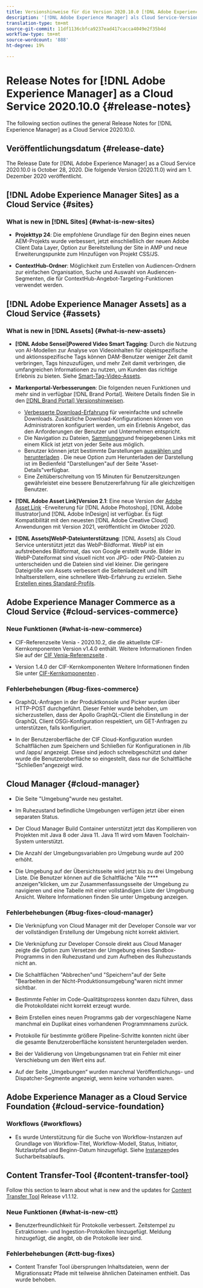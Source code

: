 ```yaml
---
title: Versionshinweise für die Version 2020.10.0 [!DNL Adobe Experience Manager] von als Cloud Service.
description: '[!DNL Adobe Experience Manager] als Cloud Service-Versionshinweise für 2020.10.0.'
translation-type: tm+mt
source-git-commit: 11df1136cbfca9237ead417cacca4049e2f35b4d
workflow-type: tm+mt
source-wordcount: '888'
ht-degree: 19%

---
```



# Release Notes for [!DNL Adobe Experience Manager] as a Cloud Service 2020.10.0 {#release-notes}

The following section outlines the general Release Notes for [!DNL Experience Manager] as a Cloud Service 2020.10.0.

## Veröffentlichungsdatum {#release-date}

The Release Date for [!DNL Adobe Experience Manager] as a Cloud Service 2020.10.0 is October 28, 2020.
Die folgende Version (2020.11.0) wird am 1. Dezember 2020 veröffentlicht.

## [!DNL Adobe Experience Manager Sites] as a Cloud Service {#sites}

### What is new in [!DNL Sites] {#what-is-new-sites}

<!-- add when release done: * **Core Components 2.12.0**: With Core Components being on auto-update, benefit from the latest improvements contributed by the community. See list of changes since 2.11.1: Release Notes -->

* **Projekttyp 24**: Die empfohlene Grundlage für den Beginn eines neuen AEM-Projekts wurde verbessert, jetzt einschließlich der neuen Adobe Client Data Layer, Option zur Bereitstellung der Site in AMP und neue Erweiterungspunkte zum Hinzufügen von Projekt CSS/JS.

* **ContextHub-Ordner**: Möglichkeit zum Erstellen von Audiencen-Ordnern zur einfachen Organisation, Suche und Auswahl von Audiencen-Segmenten, die für ContextHub-Angebot-Targeting-Funktionen verwendet werden.

## [!DNL Adobe Experience Manager Assets] as a Cloud Service {#assets}

### What is new in [!DNL Assets] {#what-is-new-assets}

* **[!DNL Adobe Sensei]Powered Video Smart Tagging**: Durch die Nutzung von AI-Modellen zur Analyse von Videoinhalten für objektspezifische und aktionsspezifische Tags können DAM-Benutzer weniger Zeit damit verbringen, Tags hinzuzufügen, und mehr Zeit damit verbringen, die umfangreichen Informationen zu nutzen, um Kunden das richtige Erlebnis zu bieten. Siehe [Smart-Tag-Video-Assets](/help/assets/smart-tags-video-assets.md).

* **Markenportal-Verbesserungen**: Die folgenden neuen Funktionen und mehr sind in verfügbar [!DNL Brand Portal]. Weitere Details finden Sie in den [[!DNL Brand Portal] Versionshinweisen](https://docs.adobe.com/content/help/en/experience-manager-brand-portal/using/introduction/brand-portal-release-notes.html).

   * [Verbesserte Download-Erfahrung](https://docs.adobe.com/content/help/en/experience-manager-brand-portal/using/download/brand-portal-download-assets.html) für vereinfachte und schnelle Downloads. Zusätzliche Download-Konfigurationen können von Administratoren konfiguriert werden, um ein Erlebnis Angebot, das den Anforderungen der Benutzer und Unternehmen entspricht.
   * Die Navigation zu Dateien, [Sammlungen](https://docs.adobe.com/content/help/en/experience-manager-brand-portal/using/share/brand-portal-share-collection.html)und freigegebenen Links mit einem Klick ist jetzt von jeder Seite aus möglich.
   * Benutzer können jetzt bestimmte Darstellungen [auswählen und herunterladen](https://docs.adobe.com/content/help/en/experience-manager-brand-portal/using/download/brand-portal-download-assets.html#download-assets-from-asset-details-page) . Die neue Option zum Herunterladen der Darstellung ist im Bedienfeld &quot;Darstellungen&quot;auf der Seite &quot;Asset-Details&quot;verfügbar.
   * Eine Zeitüberschreitung von 15 Minuten für Benutzersitzungen gewährleistet eine bessere Benutzererfahrung für alle gleichzeitigen Benutzer.

* **[!DNL Adobe Asset Link]Version 2.1**: Eine neue Version der [Adobe Asset Link](https://helpx.adobe.com/enterprise/admin-guide.html/enterprise/using/manage-assets-using-adobe-asset-link.ug.html) -Erweiterung für [!DNL Adobe Photoshop], [!DNL Adobe Illustrator]und [!DNL Adobe InDesign] ist verfügbar. Es fügt Kompatibilität mit den neuesten [!DNL Adobe Creative Cloud] Anwendungen mit Version 2021, veröffentlicht im Oktober 2020.

* **[!DNL Assets]WebP-Dateiunterstützung**: [!DNL Assets] als Cloud Service unterstützt jetzt das WebP-Bildformat. WebP ist ein aufstrebendes Bildformat, das von Google erstellt wurde. Bilder im WebP-Dateiformat sind visuell nicht von JPG- oder PNG-Dateien zu unterscheiden und die Dateien sind viel kleiner. Die geringere Dateigröße von Assets verbessert die Seitenladezeit und hilft Inhaltserstellern, eine schnellere Web-Erfahrung zu erzielen. Siehe [Erstellen eines Standard-Profils](/help/assets/asset-microservices-configure-and-use.md#create-standard-profile).

## Adobe Experience Manager Commerce as a Cloud Service {#cloud-services-commerce}

### Neue Funktionen {#what-is-new-commerce}

* CIF-Referenzseite Venia - 2020.10.2, die die aktuellste CIF-Kernkomponenten Version v1.4.0 enthält. Weitere Informationen finden Sie auf der [CIF Venia-Referenzseite](https://github.com/adobe/aem-cif-guides-venia/releases/tag/venia-2020.10.2) .

* Version 1.4.0 der CIF-Kernkomponenten Weitere Informationen finden Sie unter [CIF-Kernkomponenten](https://github.com/adobe/aem-core-cif-components/releases/tag/core-cif-components-reactor-1.4.0) .

### Fehlerbehebungen {#bug-fixes-commerce}

* GraphQL-Anfragen in der Produktkonsole und Picker wurden über HTTP-POST durchgeführt. Dieser Fehler wurde behoben, um sicherzustellen, dass der Apollo GraphQL-Client die Einstellung in der GraphQL Client OSGi-Konfiguration respektiert, um GET-Anfragen zu unterstützen, falls konfiguriert.

* In der Benutzeroberfläche der CIF Cloud-Konfiguration wurden Schaltflächen zum Speichern und Schließen für Konfigurationen in /lib und /apps/ angezeigt. Diese sind jedoch schreibgeschützt und daher wurde die Benutzeroberfläche so eingestellt, dass nur die Schaltfläche &quot;Schließen&quot;angezeigt wird.

## Cloud Manager {#cloud-manager}

* Die Seite &quot;Umgebung&quot;wurde neu gestaltet.

* Im Ruhezustand befindliche Umgebungen verfügen jetzt über einen separaten Status.

* Der Cloud Manager Build Container unterstützt jetzt das Kompilieren von Projekten mit Java 8 oder Java 11. Java 11 wird vom Maven Toolchain-System unterstützt.

* Die Anzahl der Umgebungsvariablen pro Umgebung wurde auf 200 erhöht.

* Die Umgebung auf der Übersichtsseite wird jetzt bis zu drei Umgebung Liste. Die Benutzer können auf die Schaltfläche &quot;Alle **** anzeigen&quot;klicken, um zur Zusammenfassungsseite der Umgebung zu navigieren und eine Tabelle mit einer vollständigen Liste der Umgebung Ansicht.
Weitere Informationen finden Sie unter Umgebung [](/help/implementing/cloud-manager/manage-environments.md#viewing-environment) anzeigen.

### Fehlerbehebungen {#bug-fixes-cloud-manager}

* Die Verknüpfung von Cloud Manager mit der Developer Console war vor der vollständigen Erstellung der Umgebung nicht korrekt aktiviert.

* Die Verknüpfung zur Developer Console direkt aus Cloud Manager zeigte die Option zum Versetzen der Umgebung eines Sandbox-Programms in den Ruhezustand und zum Aufheben des Ruhezustands nicht an.

* Die Schaltflächen &quot;Abbrechen&quot;und &quot;Speichern&quot;auf der Seite &quot;Bearbeiten in der Nicht-Produktionsumgebung&quot;waren nicht immer sichtbar.

* Bestimmte Fehler im Code-Qualitätsprozess konnten dazu führen, dass die Protokolldatei nicht korrekt erzeugt wurde.

* Beim Erstellen eines neuen Programms gab der vorgeschlagene Name manchmal ein Duplikat eines vorhandenen Programmnamens zurück.

* Protokolle für bestimmte größere Pipeline-Schritte konnten nicht über die gesamte Benutzeroberfläche konsistent heruntergeladen werden.

* Bei der Validierung von Umgebungsnamen trat ein Fehler mit einer Verschiebung um den Wert eins auf.

* Auf der Seite „Umgebungen“ wurden manchmal Veröffentlichungs- und Dispatcher-Segmente angezeigt, wenn keine vorhanden waren.


## Adobe Experience Manager as a Cloud Service Foundation {#cloud-service-foundation}

### Workflows {#workflows}

* Es wurde Unterstützung für die Suche von Workflow-Instanzen auf Grundlage von Workflow-Titel, Workflow-Modell, Status, Initiator, Nutzlastpfad und Beginn-Datum hinzugefügt. Siehe [Instanzen](https://docs.adobe.com/content/help/en/experience-manager-cloud-service/sites/administering/workflows-administering.html)des Sucharbeitsablaufs.

## Content Transfer-Tool {#content-transfer-tool}

Follow this section to learn about what is new and the updates for [Content Transfer Tool](https://docs.adobe.com/content/help/en/experience-manager-cloud-service/moving/cloud-migration/content-transfer-tool/overview-content-transfer-tool.html) Release v1.1.12.

### Neue Funktionen {#what-is-new-ctt}

* Benutzerfreundlichkeit für Protokolle verbessert. Zeitstempel zu Extraktionen- und Ingestion-Protokollen hinzugefügt. Meldung hinzugefügt, die angibt, ob die Protokolle leer sind.

### Fehlerbehebungen {#ctt-bug-fixes}

* Content Transfer Tool übersprungen Inhaltsdateien, wenn der Migrationssatz Pfade mit teilweise ähnlichen Dateinamen enthielt. Das wurde behoben.
